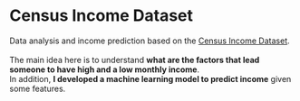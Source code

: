 # Census Income Dataset

Data analysis and income prediction based on the [Census Income Dataset](https://archive.ics.uci.edu/ml/datasets/census+income).</br></br>
The main idea here is to understand **what are the factors that lead someone to have high and a low monthly income**. </br>
In addition, **I developed a machine learning model to predict income** given some features.
